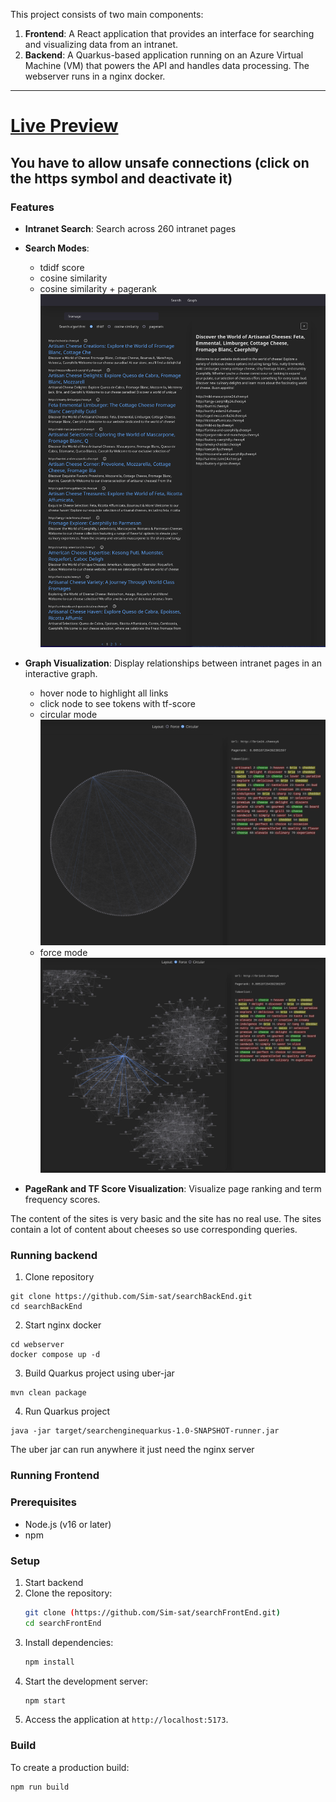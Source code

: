 This project consists of two main components:

1. **Frontend**: A React application that provides an interface for searching and visualizing data from an intranet.
2. **Backend**: A Quarkus-based application running on an Azure Virtual Machine (VM) that powers the API and handles data processing. The webserver runs in a nginx docker. 

---
# [Live Preview](https://searchenginecheese.netlify.app/ "Live Preview")

## You have to allow unsafe connections (click on the https symbol and deactivate it)

### Features
- **Intranet Search**: Search across 260 intranet pages
- **Search Modes**:
  - tdidf score
  - cosine similarity
  - cosine similarity + pagerank
![search](searchBackEnd/pictures/search.png)
- **Graph Visualization**: Display relationships between intranet pages in an interactive graph.
    - hover node to highlight all links
    - click node to see tokens with tf-score
    - circular mode
  ![circular](searchBackEnd/pictures/circular.png)
    - force mode
  ![force](searchBackEnd/pictures/force.png)

- **PageRank and TF Score Visualization**: Visualize page ranking and term frequency scores.

The content of the sites is very basic and the site has no real use. The sites contain a lot of content about cheeses so use corresponding queries. 



### Running backend

1. Clone repository
```shell script
git clone https://github.com/Sim-sat/searchBackEnd.git
cd searchBackEnd
```
2. Start nginx docker
```shell script
cd webserver
docker compose up -d
```
3. Build Quarkus project using uber-jar
```shell script
mvn clean package
```
4. Run Quarkus project
```shell script
java -jar target/searchenginequarkus-1.0-SNAPSHOT-runner.jar
```
The uber jar can run anywhere it just need the nginx server

### Running Frontend


### Prerequisites
- Node.js (v16 or later)
- npm

### Setup
1. Start backend
2. Clone the repository:
   ```bash
   git clone (https://github.com/Sim-sat/searchFrontEnd.git)
   cd searchFrontEnd
   ```
3. Install dependencies:
   ```bash
   npm install
   ```
4. Start the development server:
   ```bash
   npm start
   ```
5. Access the application at `http://localhost:5173`.

### Build
To create a production build:
```bash
npm run build
```
